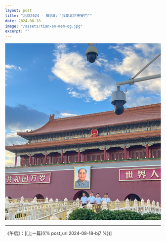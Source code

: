 ```yaml
---
layout: post
title: "北京2024 - 摄影8: '我爱北京天安门‘"
date: 2024-08-18
image: "/assets/tian-an-mem-og.jpg"
excerpt: ""
---
```




<img src="/assets/tian-an-mem.jpg" />



----
《午后》：\[[上一篇]({% post_url 2024-08-18-bj7 %})\] 
